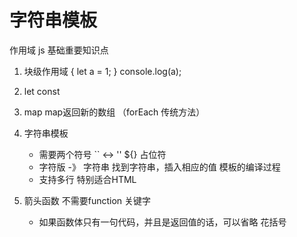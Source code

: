 # 字符串模板

作用域 js 基础重要知识点

1. 块级作用域
    {
        let a = 1;
    }
    console.log(a);
2. let const 
3. map map返回新的数组
    （forEach 传统方法）

4. 字符串模板
    - 需要两个符号 `` <-> ''  ${} 占位符
    - 字符版  -》 字符串
        找到字符串，插入相应的值  模板的编译过程
    - 支持多行
        特别适合HTML

5. 箭头函数  不需要function 关键字
    - 如果函数体只有一句代码，并且是返回值的话，可以省略 花括号
